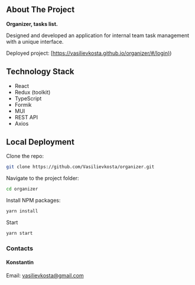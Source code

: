 
<!-- ABOUT THE PROJECT -->
## About The Project

**Organizer, tasks list.**

Designed and developed an application for internal team task management with a unique interface.

Deployed project: [[https://vasilievkosta.github.io/organizer/#/login)](https://vasilievkosta.github.io/organizer/#/login))

## Technology Stack

  - React
  - Redux (toolkit)
  - TypeScript
  - Formik
  - MUI
  - REST API
  - Axios

<!-- GETTING STARTED -->
## Local Deployment

Clone the repo:
   ```sh
   git clone https://github.com/Vasilievkosta/organizer.git
   ```

Navigate to the project folder:
  ```sh
 cd organizer
  ```

Install NPM packages:
   ```sh
   yarn install
   ```

Start
   ```sh
   yarn start
   ```

### Contacts
#### Konstantin
Email: vasilievkosta@gmail.com
